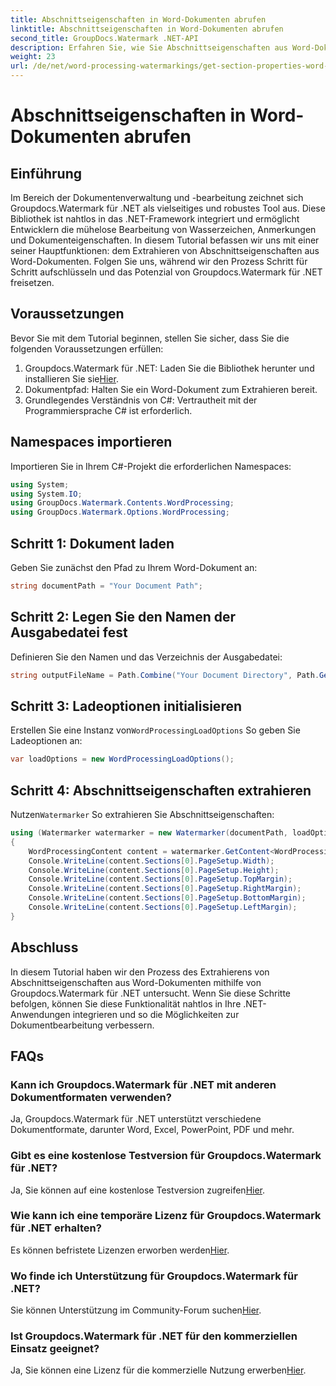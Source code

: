 ```yaml
---
title: Abschnittseigenschaften in Word-Dokumenten abrufen
linktitle: Abschnittseigenschaften in Word-Dokumenten abrufen
second_title: GroupDocs.Watermark .NET-API
description: Erfahren Sie, wie Sie Abschnittseigenschaften aus Word-Dokumenten mit Groupdocs für .NET extrahieren. Erweitern Sie mühelos Ihre Möglichkeiten zur Dokumentenbearbeitung.
weight: 23
url: /de/net/word-processing-watermarkings/get-section-properties-word-docs/
---
```


# Abschnittseigenschaften in Word-Dokumenten abrufen

## Einführung
Im Bereich der Dokumentenverwaltung und -bearbeitung zeichnet sich Groupdocs.Watermark für .NET als vielseitiges und robustes Tool aus. Diese Bibliothek ist nahtlos in das .NET-Framework integriert und ermöglicht Entwicklern die mühelose Bearbeitung von Wasserzeichen, Anmerkungen und Dokumenteigenschaften. In diesem Tutorial befassen wir uns mit einer seiner Hauptfunktionen: dem Extrahieren von Abschnittseigenschaften aus Word-Dokumenten. Folgen Sie uns, während wir den Prozess Schritt für Schritt aufschlüsseln und das Potenzial von Groupdocs.Watermark für .NET freisetzen.
## Voraussetzungen
Bevor Sie mit dem Tutorial beginnen, stellen Sie sicher, dass Sie die folgenden Voraussetzungen erfüllen:
1.  Groupdocs.Watermark für .NET: Laden Sie die Bibliothek herunter und installieren Sie sie[Hier](https://releases.groupdocs.com/Watermark/net/).
2. Dokumentpfad: Halten Sie ein Word-Dokument zum Extrahieren bereit.
3. Grundlegendes Verständnis von C#: Vertrautheit mit der Programmiersprache C# ist erforderlich.

## Namespaces importieren
Importieren Sie in Ihrem C#-Projekt die erforderlichen Namespaces:
```csharp
using System;
using System.IO;
using GroupDocs.Watermark.Contents.WordProcessing;
using GroupDocs.Watermark.Options.WordProcessing;
```
## Schritt 1: Dokument laden
Geben Sie zunächst den Pfad zu Ihrem Word-Dokument an:
```csharp
string documentPath = "Your Document Path";
```
## Schritt 2: Legen Sie den Namen der Ausgabedatei fest
Definieren Sie den Namen und das Verzeichnis der Ausgabedatei:
```csharp
string outputFileName = Path.Combine("Your Document Directory", Path.GetFileName(documentPath));
```
## Schritt 3: Ladeoptionen initialisieren
 Erstellen Sie eine Instanz von`WordProcessingLoadOptions` So geben Sie Ladeoptionen an:
```csharp
var loadOptions = new WordProcessingLoadOptions();
```
## Schritt 4: Abschnittseigenschaften extrahieren
 Nutzen`Watermarker` So extrahieren Sie Abschnittseigenschaften:
```csharp
using (Watermarker watermarker = new Watermarker(documentPath, loadOptions))
{
    WordProcessingContent content = watermarker.GetContent<WordProcessingContent>();
    Console.WriteLine(content.Sections[0].PageSetup.Width);
    Console.WriteLine(content.Sections[0].PageSetup.Height);
    Console.WriteLine(content.Sections[0].PageSetup.TopMargin);
    Console.WriteLine(content.Sections[0].PageSetup.RightMargin);
    Console.WriteLine(content.Sections[0].PageSetup.BottomMargin);
    Console.WriteLine(content.Sections[0].PageSetup.LeftMargin);
}
```

## Abschluss
In diesem Tutorial haben wir den Prozess des Extrahierens von Abschnittseigenschaften aus Word-Dokumenten mithilfe von Groupdocs.Watermark für .NET untersucht. Wenn Sie diese Schritte befolgen, können Sie diese Funktionalität nahtlos in Ihre .NET-Anwendungen integrieren und so die Möglichkeiten zur Dokumentbearbeitung verbessern.
## FAQs
### Kann ich Groupdocs.Watermark für .NET mit anderen Dokumentformaten verwenden?
Ja, Groupdocs.Watermark für .NET unterstützt verschiedene Dokumentformate, darunter Word, Excel, PowerPoint, PDF und mehr.
### Gibt es eine kostenlose Testversion für Groupdocs.Watermark für .NET?
 Ja, Sie können auf eine kostenlose Testversion zugreifen[Hier](https://releases.groupdocs.com/).
### Wie kann ich eine temporäre Lizenz für Groupdocs.Watermark für .NET erhalten?
 Es können befristete Lizenzen erworben werden[Hier](https://purchase.groupdocs.com/temporary-license/).
### Wo finde ich Unterstützung für Groupdocs.Watermark für .NET?
 Sie können Unterstützung im Community-Forum suchen[Hier](https://forum.groupdocs.com/c/watermark/19).
### Ist Groupdocs.Watermark für .NET für den kommerziellen Einsatz geeignet?
 Ja, Sie können eine Lizenz für die kommerzielle Nutzung erwerben[Hier](https://purchase.groupdocs.com/buy).